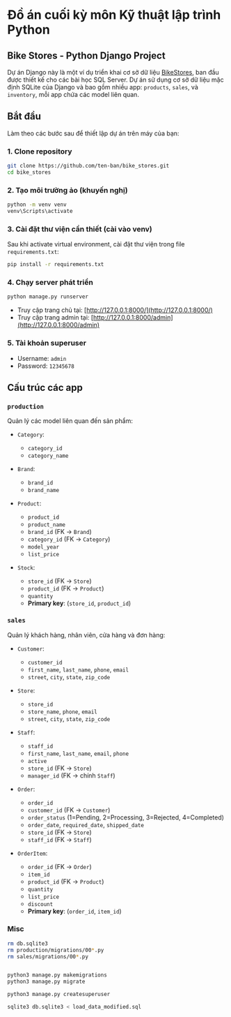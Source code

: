 # Đồ án cuối kỳ môn Kỹ thuật lập trình Python

## Bike Stores - Python Django Project

Dự án Django này là một ví dụ triển khai cơ sở dữ liệu [BikeStores](http://127.0.0.1:8000/), ban đầu được thiết kế cho các bài học SQL Server. Dự án sử dụng cơ sở dữ liệu mặc định SQLite của Django và bao gồm nhiều app: `products`, `sales`, và `inventory`, mỗi app chứa các model liên quan.

## Bắt đầu

Làm theo các bước sau để thiết lập dự án trên máy của bạn:

### 1. Clone repository

```bash
git clone https://github.com/ten-ban/bike_stores.git
cd bike_stores
```

### 2. Tạo môi trường ảo (khuyến nghị)

```bash
python -m venv venv
venv\Scripts\activate
```

### 3. Cài đặt thư viện cần thiết (cài vào venv)

Sau khi activate virtual environment, cài đặt thư viện trong file `requirements.txt`:

```bash
pip install -r requirements.txt
```

### 4. Chạy server phát triển

```bash
python manage.py runserver
```

* Truy cập trang chủ tại: [http://127.0.0.1:8000/](http://127.0.0.1:8000/)
* Truy cập trang admin tại: [http://127.0.0.1:8000/admin](http://127.0.0.1:8000/admin)

### 5. Tài khoản superuser

* Username: `admin`
* Password: `12345678`

## Cấu trúc các app

### `production`

Quản lý các model liên quan đến sản phẩm:

* `Category`:

  * `category_id`
  * `category_name`
* `Brand`:

  * `brand_id`
  * `brand_name`
* `Product`:

  * `product_id`
  * `product_name`
  * `brand_id` (FK → `Brand`)
  * `category_id` (FK → `Category`)
  * `model_year`
  * `list_price`

* `Stock`:

  * `store_id` (FK → `Store`)
  * `product_id` (FK → `Product`)
  * `quantity`
  * **Primary key**: (`store_id`, `product_id`)
### `sales`

Quản lý khách hàng, nhân viên, cửa hàng và đơn hàng:

* `Customer`:

  * `customer_id`
  * `first_name`, `last_name`, `phone`, `email`
  * `street`, `city`, `state`, `zip_code`
* `Store`:

  * `store_id`
  * `store_name`, `phone`, `email`
  * `street`, `city`, `state`, `zip_code`
* `Staff`:

  * `staff_id`
  * `first_name`, `last_name`, `email`, `phone`
  * `active`
  * `store_id` (FK → `Store`)
  * `manager_id` (FK → chính `Staff`)
* `Order`:

  * `order_id`
  * `customer_id` (FK → `Customer`)
  * `order_status` (1=Pending, 2=Processing, 3=Rejected, 4=Completed)
  * `order_date`, `required_date`, `shipped_date`
  * `store_id` (FK → `Store`)
  * `staff_id` (FK → `Staff`)
* `OrderItem`:

  * `order_id` (FK → `Order`)
  * `item_id`
  * `product_id` (FK → `Product`)
  * `quantity`
  * `list_price`
  * `discount`
  * **Primary key**: (`order_id`, `item_id`)

### Misc
```bash
rm db.sqlite3
rm production/migrations/00*.py
rm sales/migrations/00*.py


python3 manage.py makemigrations
python3 manage.py migrate

python3 manage.py createsuperuser

sqlite3 db.sqlite3 < load_data_modified.sql
```